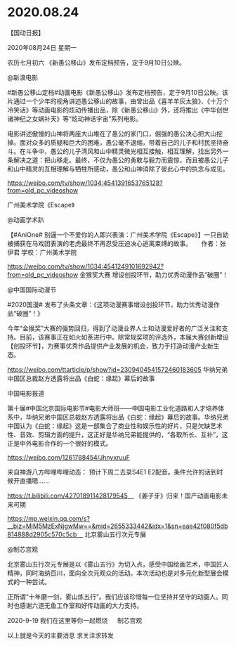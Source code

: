 # 2020.08.24

【国动日报】

2020年08月24日  星期一

农历七月初六
 《新愚公移山》发布定档预告，定于9月10日公映。

@新浪电影　

#新愚公移山定档#动画电影《新愚公移山》发布定档预告，定于9月10日公映。该片通过一个少年的视角讲述愚公移山的故事，由曾出品《喜羊羊灰太狼》、《十万个冷笑话》等动画电影的炫动传播出品，除《新愚公移山》外，还将推出《中华创世诸神纪之女娲补天》等“炫动神话宇宙”系列电影。

电影讲述傲慢的山神将两座大山堆在了愚公的家门口，倔强的愚公决心把大山挖掉。面对众多的质疑和巨大的困难，愚公毫不退缩，带着自己的儿子和村民坚持奋斗。在斗争中，愚公的儿子清风和山中精灵微光相互接触，相互理解，找出另外一条解决之道：把山移走。最终，不仅为愚公的勇敢与毅力而震惊，而且被愚公儿子和山中精灵的互相理解与牺牲所感动，愚公和山神消除了彼此心中的执念与成见。

https://weibo.com/tv/show/1034:4541391653765128?from=old_pc_videoshow







广州美术学院《Escape》

@动画学术趴   　

【#AniOne# 别逼一个不爱你的人即兴表演：广州美术学院《Escape》】一只自幼被捕获在马戏团表演的老虎最终不再忍受压迫决心逃离束缚的故事。
　
作者：张伊君
学校：广州美术学院

https://weibo.com/tv/show/1034:4541249101692942?from=old_pc_videoshow
金猴奖大赛 增设创投环节，助力优秀动漫作品“破圈”！

@中国国际动漫节

#2020国漫# 发布了头条文章：《这项动漫赛事增设创投环节，助力优秀动漫作品“破圈”！》

今年“金猴奖”大赛的强势回归，得到了动漫业界人士和动漫爱好者的广泛关注和支持。目前，该赛事正在如火如荼进行中。除常规奖项的评选外，本届大赛创新增设【创投环节】，为赛事优秀作品提供产业发展的机会，致力于打造动漫产业新生态。

https://weibo.com/ttarticle/p/show?id=2309404541572460183605
华纳兄弟中国区总裁赵方透露将出品《白蛇：缘起》幕后的故事

中国电影报道　                      

第十届#中国北京国际电影节#电影大师班——中国电影工业化道路和人才培养体系中，华纳兄弟中国区总裁赵方透露将出品《白蛇：缘起》幕后的故事。华纳兄弟中国认为《白蛇：缘起》这是一部集合了商业性和娱乐性的好片，只是欠缺艺术性、音效、剪辑方面的提升，这正好是华纳兄弟能提供的，“各取所长、互补”，这正是中外电影合作的一个很好的模式。

https://weibo.com/1261788454/JhnyxruuF

来自神游八方哔哩哔哩动态： 预计下周二去录S4E1 E2配音。条件允许的话到时候开直播嗯……

https://t.bilibili.com/427018911428179545　
《姜子牙》归来！国产动画电影未来可期

https://mp.weixin.qq.com/s?__biz=MjM5MzExNjgwMw==&mid=2655333442&idx=1&sn=eae42f080f5db814888d2905c570c5cb　
北京雾山五行次元专展

@制芯宫观                            

北京雾山五行次元专展是以《雾山五行》为切入点，感受中国绘画艺术，中国匠人精神，同时海纳百川，面向全次元观众的活动。本次活动也是对多元化新型展会模式的一种尝试。

正所谓“十年磨一剑，雾山炼五行”。我们应该珍惜每一位坚持并坚守的动画人。同时也感谢六道无鱼工作室和好传动画的大力支持。

2020-9-19 我们在这里等你一起燃烧                                   　
                                                                 制芯宫观


以上就是今天的主要消息
求关注求转发



